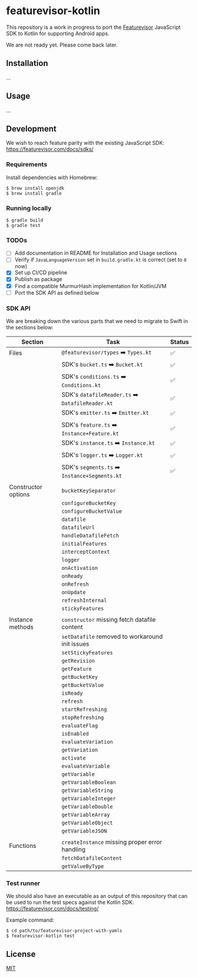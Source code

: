 # featurevisor-kotlin

This repository is a work in progress to port the [Featurevisor](https://featurevisor.com) JavaScript SDK to Kotlin for supporting Android apps.

We are not ready yet. Please come back later.

## Installation

...

## Usage

...

## Development

We wish to reach feature parity with the existing JavaScript SDK: https://featurevisor.com/docs/sdks/

### Requirements

Install dependencies with Homebrew:

```
$ brew install openjdk
$ brew install gradle
```

### Running locally

```
$ gradle build
$ gradle test
```

### TODOs

- [ ] Add documentation in README for Installation and Usage sections
- [ ] Verify if `JavaLanguageVersion` set in `build.gradle.kt` is correct (set to `8` now)
- [x] Set up CI/CD pipeline
- [x] Publish as package
- [x] Find a compatible MurmurHash implementation for Kotlin/JVM
- [ ] Port the SDK API as defined below

### SDK API

We are breaking down the various parts that we need to migrate to Swift in the sections below:

| Section             | Task                                             | Status |
|---------------------|--------------------------------------------------|--------|
| Files               | `@featurevisor/types` ➡️ `Types.kt`              | ✅      |
|                     | SDK's `bucket.ts` ➡️ `Bucket.kt`                 | ✅      |
|                     | SDK's `conditions.ts` ➡️ `Conditions.kt`         | ✅      |
|                     | SDK's `datafileReader.ts` ➡️ `DatafileReader.kt` | ✅      |
|                     | SDK's `emitter.ts` ➡️ `Emitter.kt`               | ✅      |
|                     | SDK's `feature.ts` ➡️ `Instance+Feature.kt`      | ✅      |
|                     | SDK's `instance.ts` ➡️ `Instance.kt`             | ✅      |
|                     | SDK's `logger.ts` ➡️ `Logger.kt`                 | ✅      |
|                     | SDK's `segments.ts` ➡️ `Instance+Segments.kt`    | ✅      |
|                     |                                                  |        |
| Constructor options | `bucketKeySeparator`                             |        |
|                     | `configureBucketKey`                             |        |
|                     | `configureBucketValue`                           |        |
|                     | `datafile`                                       |        |
|                     | `datafileUrl`                                    |        |
|                     | `handleDatafileFetch`                            |        |
|                     | `initialFeatures`                                |        |
|                     | `interceptContext`                               |        |
|                     | `logger`                                         |        |
|                     | `onActivation`                                   |        |
|                     | `onReady`                                        |        |
|                     | `onRefresh`                                      |        |
|                     | `onUpdate`                                       |        |
|                     | `refreshInternal`                                |        |
|                     | `stickyFeatures`                                 |        |
|                     |                                                  |        |
| Instance methods    | `constructor` missing fetch datafile content     |        |
|                     | `setDatafile` removed to workaround init issues  |        |
|                     | `setStickyFeatures`                              |        |
|                     | `getRevision`                                    |        |
|                     | `getFeature`                                     |        |
|                     | `getBucketKey`                                   |        |
|                     | `getBucketValue`                                 |        |
|                     | `isReady`                                        |        |
|                     | `refresh`                                        |        |
|                     | `startRefreshing`                                |        |
|                     | `stopRefreshing`                                 |        |
|                     | `evaluateFlag`                                   |        |
|                     | `isEnabled`                                      |        |
|                     | `evaluateVariation`                              |        |
|                     | `getVariation`                                   |        |
|                     | `activate`                                       |        |
|                     | `evaluateVariable`                               |        |
|                     | `getVariable`                                    |        |
|                     | `getVariableBoolean`                             |        |
|                     | `getVariableString`                              |        |
|                     | `getVariableInteger`                             |        |
|                     | `getVariableDouble`                              |        |
|                     | `getVariableArray`                               |        |
|                     | `getVariableObject`                              |        |
|                     | `getVariableJSON`                                |        |
|                     |                                                  |        |
| Functions           | `createInstance` missing proper error handling   |        |
|                     | `fetchDatafileContent`                           |        |
|                     | `getValueByType`                                 |        |

### Test runner

We should also have an executable as an output of this repository that can be used to run the test specs against the Kotlin SDK: https://featurevisor.com/docs/testing/

Example command:

```
$ cd path/to/featurevisor-project-with-yamls
$ featurevisor-kotlin test
```

## License

[MIT](./LICENSE)
